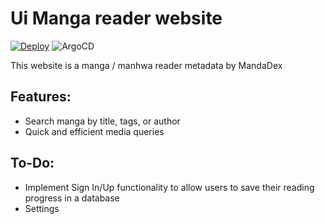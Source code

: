 # Ui Manga reader website

[![Deploy](https://github.com/Mirailisc/ui/actions/workflows/deploy.yml/badge.svg)](https://github.com/Mirailisc/ui/actions/workflows/deploy.yml)
![ArgoCD](https://argocd.arius.cloud/api/badge?name=ui-arisu)

This website is a manga / manhwa reader metadata by MandaDex

## Features:
- Search manga by title, tags, or author
- Quick and efficient media queries

## To-Do:
- Implement Sign In/Up functionality to allow users to save their reading progress in a database
- Settings